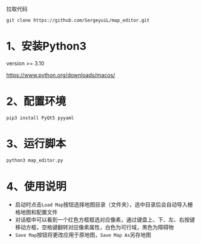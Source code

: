 拉取代码
```shell
git clone https://github.com/SergeyuiL/map_editor.git
```

# 1、安装Python3
version >= 3.10

https://www.python.org/downloads/macos/

# 2、配置环境
```shell
pip3 install PyQt5 pyyaml
```

# 3、运行脚本
```python
python3 map_editor.py
```

# 4、使用说明
- 启动时点击```Load Map```按钮选择地图目录（文件夹），选中目录后会自动导入栅格地图和配置文件
- 对话框中可以看到一个红色方框框选对应像素，通过键盘上、下、左、右按键移动方框，空格键翻转对应像素属性，白色为可行域，黑色为障碍物
- ```Save Map```按钮将更改应用于原地图，```Save Map As```另存地图